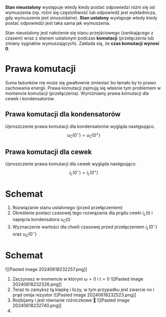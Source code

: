 **Stan nieustalony** występuje wtedy kiedy postać odpowiedzi różni się od wymuszenia (np. różni się częstotliwość lub odpowiedź jest wykładnicza, gdy wymuszenie jest sinusoidalne).
**Stan ustalony** występuje wtedy kiedy postać odpowiedzi jest taka sama jak wymuszenia.

Stan nieustalony jest nałożenie się stanu przejściowego (zanikającego z czasem) wraz z stanem ustalonym podczas **komutacji** (przełączenia lub zmiany sygnałów wymuszających). Zakłada się, że **czas komutacji wynosi 0**.

# Prawa komutacji
Suma ładunków nie może się gwałtownie zmieniać bo łamało by to prawo zachowania energii. Prawa komutacji zajmują się właśnie tym problemem w momencie komutacji (przełączenia).
Wyróżniamy prawa komutacji dla cewek i kondensatorów.

## Prawa komutacji dla kondensatorów
Uproszczenie prawa komutacji dla kondensatorów wygląda następująco.
$$
u_{C}(0^-)=u_{C}(0^+)
$$
## Prawa komutacji dla cewek
Uproszczenie prawa komutacji dla cewek wygląda następująco. 
$$
i_{L}(0^-) = i_{L}(0^+)
$$
# Schemat
1. Rozwiązanie stanu ustalonego (przed przełączeniem)
2. Określenie postaci czasowej tego rozwiązania dla prądu cewki $i_{L}(t)$ i napięcia kondensatora $u_{C}(t)$
3. Wyznaczenie wartości dla chwili czasowej przed przełączeniem $i_{L}(0^-)$ oraz $u_{C}(0^-)$
# Schemat
![[Pasted image 20240618232257.png]]
1. Zaczynasz w momencie w którym $\omega = 0$ i $t = 0$
   ![[Pasted image 20240618232326.png]]
2. Teraz to zamyksz tą klapkę i liczy, w tym przypadku jest zwarcie no i prąd omija rezystor
   ![[Pasted image 20240618232523.png]]
3. Rozbijamy i jest równanie różniczkowe 🤮
   ![[Pasted image 20240618232740.png]]
4. 